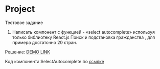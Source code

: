 # Project

Тестовое задание 

1. Написать компонент с функцией - «select autocomplete» используя только библиотеку React.js
Поиск и подстановка гражданства , для примера достаточно 20 стран.

Решение:
[DEMO LINK](https://innatereshchenko.github.io/react_select-autocomplete/)

Код компонента SelectAutocomplete по [ссылке](https://github.com/InnaTereshchenko/react_select-autocomplete/blob/master/src/SelectAutocomplete.js)

